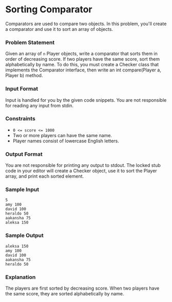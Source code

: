 # Sorting Comparator

Comparators are used to compare two objects. In this problem, you'll create a comparator and use it to sort an array of objects.

### Problem Statement

Given an array of `n` Player objects, write a comparator that sorts them in order of decreasing score. If two players have the same score, sort them alphabetically by name. To do this, you must create a Checker class that implements the Comparator interface, then write an int compare(Player a, Player b) method.

### Input Format

Input is handled for you by the given code snippets. You are not responsible for reading any input from stdin.

### Constraints

- `0 <= score <= 1000`
- Two or more players can have the same name.
- Player names consist of lowercase English letters.

### Output Format

You are not responsible for printing any output to stdout. The locked stub code in your editor will create a Checker object, use it to sort the Player array, and print each sorted element.

### Sample Input

```
5
amy 100
david 100
heraldo 50
aakansha 75
aleksa 150
```

### Sample Output

```
aleksa 150
amy 100
david 100
aakansha 75
heraldo 50
```

### Explanation

The players are first sorted by decreasing score. When two players have the same score, they are sorted alphabetically by name.
